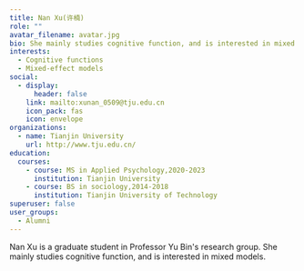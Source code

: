```yaml
---
title: Nan Xu(许楠)
role: ""
avatar_filename: avatar.jpg
bio: She mainly studies cognitive function, and is interested in mixed models.
interests:
  - Cognitive functions
  - Mixed-effect models
social:
  - display:
      header: false
    link: mailto:xunan_0509@tju.edu.cn
    icon_pack: fas
    icon: envelope
organizations:
  - name: Tianjin University
    url: http://www.tju.edu.cn/
education:
  courses:
    - course: MS in Applied Psychology,2020-2023
      institution: Tianjin University
    - course: BS in sociology,2014-2018
      institution: Tianjin University of Technology
superuser: false
user_groups:
  - Alumni
---
```

Nan Xu is a graduate student in Professor Yu Bin's research group. She mainly studies cognitive function, and is interested in mixed models.
